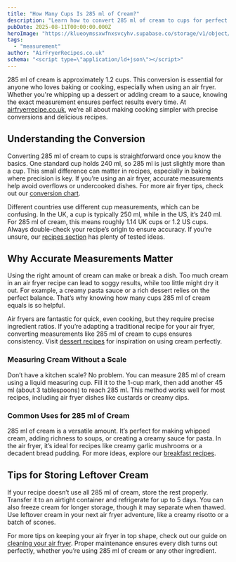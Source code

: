```yaml
---
title: "How Many Cups Is 285 ml of Cream?"
description: "Learn how to convert 285 ml of cream to cups for perfect baking and cooking every time. Get accurate measurements in seconds!"
pubDate: 2025-08-11T00:00:00.000Z
heroImage: "https://klueoymssxwfnxsvcyhv.supabase.co/storage/v1/object/public/md/how-many-cups-is-285-ml-of-cream-0bcec6cf.webp"
tags:
  - "measurement"
author: "AirFryerRecipes.co.uk"
schema: "<script type=\"application/ld+json\"></script>"
---
```


<p>285 ml of cream is approximately 1.2 cups. This conversion is essential for anyone who loves baking or cooking, especially when using an air fryer. Whether you're whipping up a dessert or adding cream to a sauce, knowing the exact measurement ensures perfect results every time. At <a href=https://www.airfryerrecipe.co.uk>airfryerrecipe.co.uk</a>, we’re all about making cooking simpler with precise conversions and delicious recipes.</p>

<h2>Understanding the Conversion</h2>
<p>Converting 285 ml of cream to cups is straightforward once you know the basics. One standard cup holds 240 ml, so 285 ml is just slightly more than a cup. This small difference can matter in recipes, especially in baking where precision is key. If you’re using an air fryer, accurate measurements help avoid overflows or undercooked dishes. For more air fryer tips, check out our <a href=https://www.airfryerrecipe.co.uk/air-fryer-conversion-chart>conversion chart</a>.</p>

<p>Different countries use different cup measurements, which can be confusing. In the UK, a cup is typically 250 ml, while in the US, it’s 240 ml. For 285 ml of cream, this means roughly 1.14 UK cups or 1.2 US cups. Always double-check your recipe’s origin to ensure accuracy. If you’re unsure, our <a href=https://www.airfryerrecipe.co.uk/recipes>recipes section</a> has plenty of tested ideas.</p>

<h2>Why Accurate Measurements Matter</h2>
<p>Using the right amount of cream can make or break a dish. Too much cream in an air fryer recipe can lead to soggy results, while too little might dry it out. For example, a creamy pasta sauce or a rich dessert relies on the perfect balance. That’s why knowing how many cups 285 ml of cream equals is so helpful.</p>

<p>Air fryers are fantastic for quick, even cooking, but they require precise ingredient ratios. If you’re adapting a traditional recipe for your air fryer, converting measurements like 285 ml of cream to cups ensures consistency. Visit <a href=https://www.airfryerrecipe.co.uk/recipe-category/dessert>dessert recipes</a> for inspiration on using cream perfectly.</p>

<h3>Measuring Cream Without a Scale</h3>
<p>Don’t have a kitchen scale? No problem. You can measure 285 ml of cream using a liquid measuring cup. Fill it to the 1-cup mark, then add another 45 ml (about 3 tablespoons) to reach 285 ml. This method works well for most recipes, including air fryer dishes like custards or creamy dips.</p>

<h3>Common Uses for 285 ml of Cream</h3>
<p>285 ml of cream is a versatile amount. It’s perfect for making whipped cream, adding richness to soups, or creating a creamy sauce for pasta. In the air fryer, it’s ideal for recipes like creamy garlic mushrooms or a decadent bread pudding. For more ideas, explore our <a href=https://www.airfryerrecipe.co.uk/recipe-category/breakfast>breakfast recipes</a>.</p>

<h2>Tips for Storing Leftover Cream</h2>
<p>If your recipe doesn’t use all 285 ml of cream, store the rest properly. Transfer it to an airtight container and refrigerate for up to 5 days. You can also freeze cream for longer storage, though it may separate when thawed. Use leftover cream in your next air fryer adventure, like a creamy risotto or a batch of scones.</p>

<p>For more tips on keeping your air fryer in top shape, check out our guide on <a href=https://www.airfryerrecipe.co.uk/air-fryer-cleaner>cleaning your air fryer</a>. Proper maintenance ensures every dish turns out perfectly, whether you’re using 285 ml of cream or any other ingredient.</p>